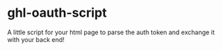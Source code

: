 # ghl-oauth-script
A little script for your html page to parse the auth token and exchange it with your back end!
